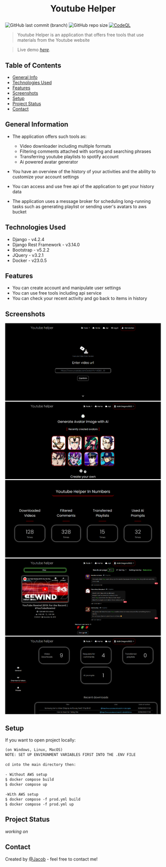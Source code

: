 # <p align="center"> Youtube Helper </p>
![GitHub last commit (branch)](https://img.shields.io/github/last-commit/JacobW22/Youtube_helper_project/main?style=flat-square&logo=github&color=blue)
![GitHub repo size](https://img.shields.io/github/repo-size/JacobW22/Youtube_helper_project?style=flat-square&color=lightblue)
[![CodeQL](https://github.com/JacobW22/Youtube_helper_project/workflows/CodeQL/badge.svg)](https://github.com/JacobW22/Youtube_helper_project/actions?query=workflow%3ACodeQL)

> Youtube Helper is an application that offers free tools that use materials from the Youtube website

> Live demo [_here_](http://165.232.68.73:8000). 

## Table of Contents
* [General Info](#general-information)
* [Technologies Used](#technologies-used)
* [Features](#features)
* [Screenshots](#screenshots)
* [Setup](#setup)
* [Project Status](#project-status)
* [Contact](#contact)


## General Information
- The application offers such tools as:<br>
    - Video downloader including multiple formats<br>
    - Filtering comments attached with sorting and searching phrases<br>
    - Transferring youtube playlists to spotify account<br>
    - Ai powered avatar generator

- You have an overview of the history of your activities and the ability to customize your account settings
- You can access and use free api of the application to get your history data
- The application uses a message broker for scheduling long-running tasks such as generating playlist or sending user's avatars to aws bucket

## Technologies Used
- Django - v4.2.4
- Django Rest Framework - v3.14.0
- Bootstrap - v5.2.2
- JQuery - v3.2.1
- Docker - v23.0.5


## Features
- You can create account and manipulate user settings
- You can use free tools including api service
- You can check your recent activity and go back to items in history


## Screenshots
![Example screenshot](app/static/images/example_screenshot1.png)
![Example screenshot](app/static/images/example_screenshot2.png)
![Example screenshot](app/static/images/example_screenshot3.png)
![Example screenshot](app/static/images/example_screenshot4.png)
![Example screenshot](app/static/images/example_screenshot5.png)


## Setup
If you want to open project locally: 

```
(on Windows, Linux, MacOS)
NOTE: SET UP ENVIRONMENT VARIABLES FIRST INTO THE .ENV FILE

cd into the main directory then:

- Without AWS setup
$ docker compose build
$ docker compose up

-With AWS setup
$ docker compose -f prod.yml build
$ docker compose -f prod.yml up
```

## Project Status
_working on_


## Contact
Created by [@Jacob](mailto:jwis02202@gmail.com) - feel free to contact me!
